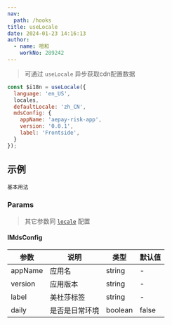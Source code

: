```yaml
---
nav:
  path: /hooks
title: useLocale
date: 2024-01-23 14:16:13
author: 
  - name: 喧和
    workNo: 289242
---
```


> 可通过 `useLocale` 异步获取cdn配置数据
```js
const $i18n = useLocale({
  language: 'en_US',
  locales,
  defaultLocale: 'zh_CN',
  mdsConfig: {
    appName: 'aepay-risk-app',
    version: '0.0.1',
    label: 'Frontside',
  }
});
```


## 示例
<code src="./demo/index.tsx">基本用法</code>


### Params
> 其它参数同 [`locale`](../utils/locale-cn#iparams) 配置

#### IMdsConfig

| 参数  | 说明     | 类型     | 默认值 |
| ----- | -------- | -------- | ------ |
| appName | 应用名 | string |  - |
| version | 应用版本 | string | -  |
| label | 美杜莎标签 | string | -  |
| daily | 是否是日常环境 | boolean | false  |

